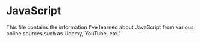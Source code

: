 # JavaScript

This file contains the information I've learned about JavaScript from various online sources such as Udemy, YouTube, etc."
